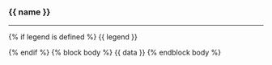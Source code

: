 ### {{ name }} ###
---
{% if legend is defined %}
{{ legend }}

{% endif %}
{% block body %}
{{ data }}
{% endblock body %}
